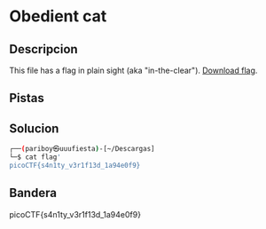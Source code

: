 
# Obedient cat
## Descripcion
This file has a flag in plain sight (aka "in-the-clear"). [Download flag](https://mercury.picoctf.net/static/704f877da185904ec3992e7255a15c6c/flag).
## Pistas

## Solucion
``` bash
┌──(pariboy㉿uuufiesta)-[~/Descargas]
└─$ cat flag'           
picoCTF{s4n1ty_v3r1f13d_1a94e0f9}
```
## Bandera
picoCTF{s4n1ty_v3r1f13d_1a94e0f9}